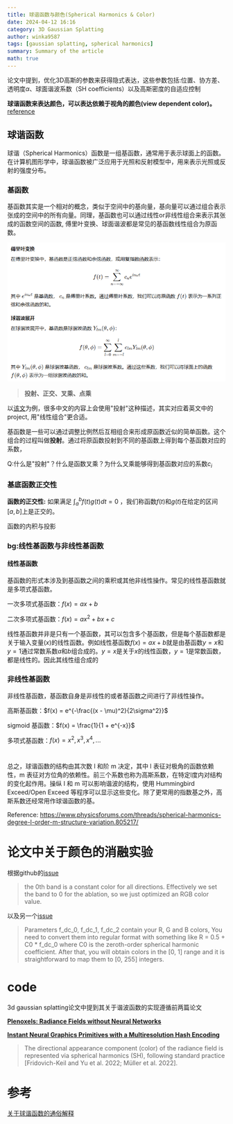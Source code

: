 ```yaml
---
title: 球谐函数与颜色(Spherical Harmonics & Color)
date: 2024-04-12 16:16
category: 3D Gaussian Splatting
author: winka9587
tags: [gaussian splatting, spherical harmonics]
summary: Summary of the article
math: true
---
```


论文中提到，优化3D高斯的参数来获得隐式表达，这些参数包括:位置、协方差、透明度$\alpha$、球面谐波系数（SH coefficients）以及高斯密度的自适应控制

**球谐函数来表达颜色，可以表达依赖于视角的颜色(view dependent color)。** [reference](https://github.com/graphdeco-inria/gaussian-splatting/issues/458)

## 球谐函数

球谐（Spherical Harmonics）函数是一组基函数，通常用于表示球面上的函数。在计算机图形学中，球谐函数被广泛应用于光照和反射模型中，用来表示光照或反射的强度分布。

### 基函数

基函数其实是一个相对的概念，类似于空间中的基向量，基向量可以通过组合表示张成的空间中的所有向量。同理，基函数也可以通过线性or非线性组合来表示其张成的函数空间的函数, 傅里叶变换、球面谐波都是常见的基函数线性组合为原函数。

![](/assets/img/2024-05-28-11-13-35.png)

> **投射、正交、叉乘、点乘**

以[该文](https://zhuanlan.zhihu.com/p/649881002)为例，很多中文的内容上会使用"投射"这种描述，其实对应着英文中的project, 用"线性组合"更合适。

基函数是一些可以通过调整比例然后互相组合来形成原函数近似的简单函数。这个组合的过程叫做**投射**。通过将原函数投射到不同的基函数上得到每个基函数对应的系数，

Q:什么是"投射"？什么是函数叉乘？为什么叉乘能够得到基函数对应的系数$c_i$

### 基底函数正交性
**函数的正交性:** 如果满足 $\int^{b}_{a}f(t)g(t)dt=0$ ，我们称函数$f(t)$和$g(t)$在给定的区间$[a,b]$上是正交的。

函数的内积与投影

### bg:线性基函数与非线性基函数

#### 线性基函数
基函数的形式本涉及到基函数之间的乘积或其他非线性操作。常见的线性基函数就是多项式基函数。

一次多项式基函数：$f(x) = ax + b$

二次多项式基函数：$f(x) = ax^2 + bx + c$

线性基函数并非是只有一个基函数，其可以包含多个基函数，但是每个基函数都是关于输入变量($x$)的线性函数。例如线性基函数$f(x) = ax + b$就是由基函数$y=x$和$y=1$通过常数系数$a$和$b$组合成的。$y=x$是关于$x$的线性函数，$y=1$是常数函数，都是线性的。因此其线性组合成的

### 非线性基函数

非线性基函数，基函数自身是非线性的或者基函数之间进行了非线性操作。

高斯基函数：$f(x) = e^{-\frac{(x - \mu)^2}{2\sigma^2}}$

sigmoid 基函数：$f(x) = \frac{1}{1 + e^{-x}}$

多项式基函数：$f(x) = x^2, x^3, x^4, ...$

# 


总之，球谐函数的结构由其次数 l 和阶 m 决定，其中 l 表征对极角的函数依赖性，m 表征对方位角的依赖性。前三个系数也称为高斯系数，在特定l度内对结构的变化起作用。操纵 l 和 m 可以影响谐波的结构，使用 Hummingbird Exceed/Open Exceed 等程序可以显示这些变化。除了更常用的指数基之外，高斯系数还经常用作球谐函数的基。

Reference: https://www.physicsforums.com/threads/spherical-harmonics-degree-l-order-m-structure-variation.805217/

# 论文中关于颜色的消融实验

根据github的[issue](https://github.com/graphdeco-inria/gaussian-splatting/issues/73)

> the 0th band is a constant color for all directions. Effectively we set the band to 0 for the ablation, so we just optimized an RGB color value.

以及另一个[issue](https://github.com/graphdeco-inria/gaussian-splatting/issues/485)

> Parameters f_dc_0, f_dc_1, f_dc_2 contain your R, G and B colors, You need to convert them into regular format with something like R = 0.5 + C0 * f_dc_0 where C0 is the zeroth-order spherical harmonic coefficient. After that, you will obtain colors in the [0, 1] range and it is straightforward to map them to [0, 255] integers.

# code

3d gaussian splatting论文中提到其关于谐波函数的实现遵循前两篇论文

[**Plenoxels: Radiance Fields without Neural Networks**](https://alexyu.net/plenoxels/)

[**Instant Neural Graphics Primitives with a Multiresolution Hash Encoding**](https://nvlabs.github.io/instant-ngp/)

> The directional appearance component (color) of the radiance field is represented via spherical harmonics (SH), following standard practice [Fridovich-Keil and Yu et al. 2022; Müller et al. 2022].

# 参考

[关于球谐函数的通俗解释](https://zhuanlan.zhihu.com/p/351289217)